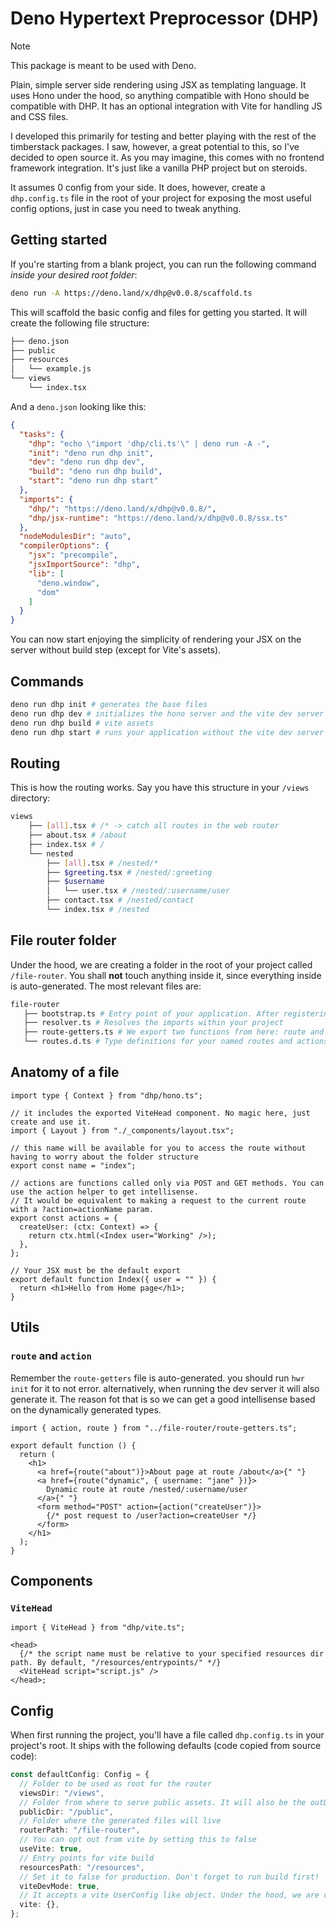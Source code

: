 # Deno Hypertext Preprocessor (DHP)

> [!NOTE]
> This package is meant to be used with Deno. 

Plain, simple server side rendering using JSX as templating language. It uses
Hono under the hood, so anything compatible with Hono should be compatible with
DHP. It has an optional integration with Vite for handling JS and CSS files.

I developed this primarily for testing and better playing with the rest of the
timberstack packages. I saw, however, a great potential to this, so I've decided
to open source it. As you may imagine, this comes with no frontend framework
integration. It's just like a vanilla PHP project but on steroids.

It assumes 0 config from your side. It does, however, create a `dhp.config.ts`
file in the root of your project for exposing the most useful config options,
just in case you need to tweak anything.

## Getting started
If you're starting from a blank project, you can run the following command *inside your desired root folder*:
```bash
deno run -A https://deno.land/x/dhp@v0.0.8/scaffold.ts
```

This will scaffold the basic config and files for getting you started. It will create the following file structure:

```bash
├── deno.json
├── public
├── resources
│   └── example.js
└── views
    └── index.tsx
```

And a `deno.json` looking like this:

```json
{
  "tasks": {
    "dhp": "echo \"import 'dhp/cli.ts'\" | deno run -A -",
    "init": "deno run dhp init",
    "dev": "deno run dhp dev",
    "build": "deno run dhp build",
    "start": "deno run dhp start"
  },
  "imports": {
    "dhp/": "https://deno.land/x/dhp@v0.0.8/",
    "dhp/jsx-runtime": "https://deno.land/x/dhp@v0.0.8/ssx.ts"
  },
  "nodeModulesDir": "auto",
  "compilerOptions": {
    "jsx": "precompile",
    "jsxImportSource": "dhp",
    "lib": [
      "deno.window",
      "dom"
    ]
  }
}
```

You can now start enjoying the simplicity of rendering your JSX on the server
without build step (except for Vite's assets).

## Commands

```bash
deno run dhp init # generates the base files
deno run dhp dev # initializes the hono server and the vite dev server
deno run dhp build # vite assets
deno run dhp start # runs your application without the vite dev server
```

## Routing

This is how the routing works. Say you have this structure in your `/views`
directory:

```bash
views
    ├── [all].tsx # /* -> catch all routes in the web router
    ├── about.tsx # /about
    ├── index.tsx # /
    └── nested
        ├── [all].tsx # /nested/*
        ├── $greeting.tsx # /nested/:greeting
        ├── $username
        │   └── user.tsx # /nested/:username/user
        ├── contact.tsx # /nested/contact
        └── index.tsx # /nested
```

## File router folder

Under the hood, we are creating a folder in the root of your project called
`/file-router`. You shall **not** touch anything inside it, since everything
inside is auto-generated. The most relevant files are:

```bash
file-router
   ├── bootstrap.ts # Entry point of your application. After registering your routes, we also register an endpoint pointing at the public folder
   ├── resolver.ts # Resolves the imports within your project
   ├── route-getters.ts # We export two functions from here: route and action. More on those below
   └── routes.d.ts # Type definitions for your named routes and actions
```

## Anatomy of a file

```tsx
import type { Context } from "dhp/hono.ts";

// it includes the exported ViteHead component. No magic here, just create and use it.
import { Layout } from "./_components/layout.tsx";

// this name will be available for you to access the route without having to worry about the folder structure
export const name = "index";

// actions are functions called only via POST and GET methods. You can use the action helper to get intellisense.
// It would be equivalent to making a request to the current route with a ?action=actionName param.
export const actions = {
  createUser: (ctx: Context) => {
    return ctx.html(<Index user="Working" />);
  },
};

// Your JSX must be the default export
export default function Index({ user = "" }) {
  return <h1>Hello from Home page</h1>;
}
```

## Utils

### `route` and `action`

Remember the `route-getters` file is auto-generated. you should run `hwr init`
for it to not error. alternatively, when running the dev server it will also
generate it. The reason fot that is so we can get a good intellisense based on
the dynamically generated types.

```tsx
import { action, route } from "../file-router/route-getters.ts";

export default function () {
  return (
    <h1>
      <a href={route("about")}>About page at route /about</a>{" "}
      <a href={route("dynamic", { username: "jane" })}>
        Dynamic route at route /nested/:username/user
      </a>{" "}
      <form method="POST" action={action("createUser")}>
        {/* post request to /user?action=createUser */}
      </form>
    </h1>
  );
}
```

## Components

### `ViteHead`

```tsx
import { ViteHead } from "dhp/vite.ts";

<head>
  {/* the script name must be relative to your specified resources dir path. By default, "/resources/entrypoints/" */}
  <ViteHead script="script.js" />
</head>;
```

## Config

When first running the project, you'll have a file called `dhp.config.ts` in
your project's root. It ships with the following defaults (code copied from
source code):

```ts
const defaultConfig: Config = {
  // Folder to be used as root for the router
  viewsDir: "/views",
  // Folder from where to serve public assets. It will also be the outDir for vite
  publicDir: "/public",
  // Folder where the generated files will live
  routerPath: "/file-router",
  // You can opt out from vite by setting this to false
  useVite: true,
  // Entry points for vite build
  resourcesPath: "/resources",
  // Set it to false for production. Don't forget to run build first!
  viteDevMode: true,
  // It accepts a vite UserConfig like object. Under the hood, we are creating our own for the build, but just in case you need to add plugins and stuff.
  vite: {},
};
```
